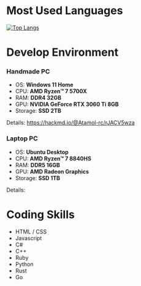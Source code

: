 # Most Used Languages

[![Top Langs](https://github-readme-stats.vercel.app/api/top-langs/?username=Atamol&layout=donut-vertical)](https://github.com/Atamol/github-readme-stats)

# Develop Environment

### Handmade PC
- OS: **Windows 11 Home**
- CPU: **AMD Ryzen™ 7 5700X**
- RAM: **DDR4 32GB**
- GPU: **NVIDIA GeForce RTX 3060 Ti 8GB**
- Storage: **SSD 2TB**

Details: https://hackmd.io/@Atamol-rc/rJACV5wza

### Laptop PC
- OS: **Ubuntu Desktop**
- CPU: **AMD Ryzen™ 7 8840HS**
- RAM: **DDR5 16GB**
- GPU: **AMD Radeon Graphics**
- Storage: **SSD 1TB**

Details:

# Coding Skills

- HTML / CSS
- Javascript
- C#
- C++
- Ruby
- Python
- Rust
- Go
